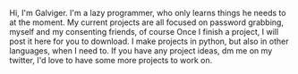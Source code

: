Hi, I'm Galviger.
I'm a lazy programmer, who only learns things he needs to at the moment.
My current projects are all focused on password grabbing, myself and my consenting friends, of course
Once I finish a project, I will post it here for you to download.
I make projects in python, but also in other languages, when I need to.
If you have any project ideas, dm me on my twitter, I'd love to have some more projects to work on.

